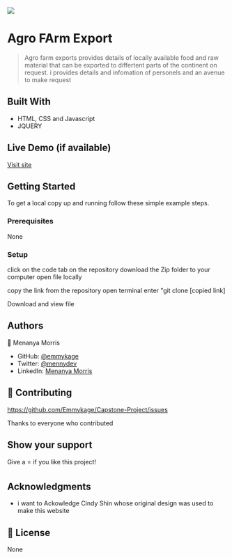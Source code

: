 ![](https://img.shields.io/badge/Microverse-blueviolet)

# Agro FArm Export

>Agro farm exports provides details of locally available food and raw material that can be exported to differtent parts of the continent on request. i provides details and infomation of personels and an avenue to make request

## Built With

- HTML, CSS and Javascript
- JQUERY


## Live Demo (if available)

[Visit site](https://emmykage.github.io/AG-City/)


## Getting Started




To get a local copy up and running follow these simple example steps.

### Prerequisites
  None

### Setup
click on the code tab on the repository
download the Zip folder to your computer 
open file locally

copy the link from the repository
open terminal 
enter "git clone [copied link]

Download and view file



## Authors

👤 Menanya Morris

- GitHub: [@emmykage](https://github.com/emmykage)
- Twitter: [@mennydev](https://twitter.com/emmykage)
- LinkedIn: [Menanya Morris](https://www.linkedin.com/in/morris-menanya)


## 🤝 Contributing
https://github.com/Emmykage/Capstone-Project/issues

Thanks to everyone who contributed

## Show your support

Give a ⭐️ if you like this project!

## Acknowledgments

- i want to Ackowledge Cindy Shin whose original design was used to make this website


## 📝 License

None
